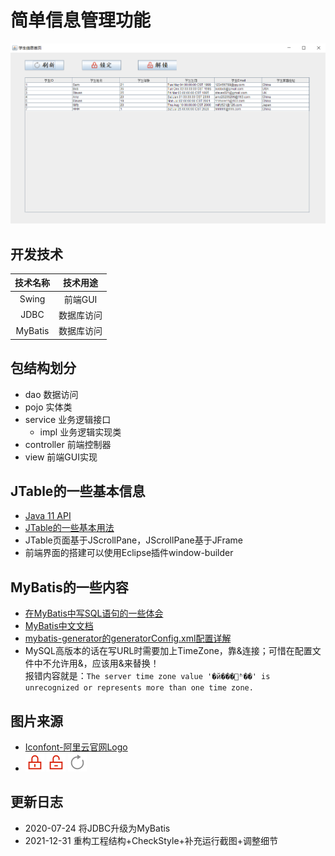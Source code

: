 # 简单信息管理功能

![](src/main/resources/images/UI.png)

## 开发技术

|  技术名称   | 技术用途  |
|:-------:|:-----:|
|  Swing  | 前端GUI |
|  JDBC   | 数据库访问 |
| MyBatis | 数据库访问 |

## 包结构划分
- dao 数据访问
- pojo 实体类
- service 业务逻辑接口
  - impl 业务逻辑实现类
- controller 前端控制器
- view 前端GUI实现

## JTable的一些基本信息
- [Java 11 API](https://docs.oracle.com/en/java/javase/11/docs/api/java.desktop/javax/swing/JTable.html)
- [JTable的一些基本用法](https://blog.csdn.net/Mrchai521/article/details/84502481)
- JTable页面基于JScrollPane，JScrollPane基于JFrame
- 前端界面的搭建可以使用Eclipse插件window-builder

## MyBatis的一些内容
- [在MyBatis中写SQL语句的一些体会](https://www.bbsmax.com/A/QV5Z88aVzy/)
- [MyBatis中文文档](https://mybatis.org/mybatis-3/zh/index.html)
- [mybatis-generator的generatorConfig.xml配置详解](https://www.cnblogs.com/f-society/p/11402847.html)
- MySQL高版本的话在写URL时需要加上TimeZone，靠&连接；可惜在配置文件中不允许用&，应该用&amp;来替换！<br/>
报错内容就是：<code>The server time zone value '�й���׼ʱ��' is unrecognized or represents more than one time zone.</code>

## 图片来源
- [Iconfont-阿里云官网Logo](https://www.iconfont.cn/collections/detail?spm=a313x.7781069.1998910419.de12df413&cid=16472)
- ![](src/main/resources/images/lock.png) ![](src/main/resources/images/unlock.png) ![](src/main/resources/images/refresh.png)

## 更新日志
- 2020-07-24 将JDBC升级为MyBatis
- 2021-12-31 重构工程结构+CheckStyle+补充运行截图+调整细节
